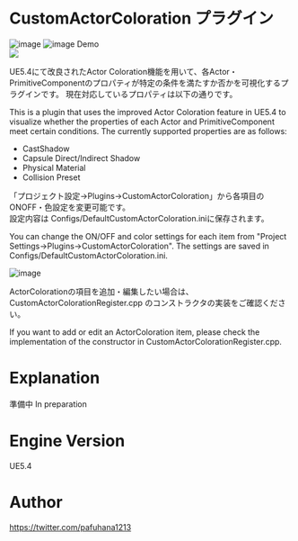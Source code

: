 # CustomActorColoration プラグイン
![image](https://github.com/pafuhana1213/UE5_CustomActorColoration/assets/8957600/308764a6-e9a8-479e-82f1-4e0ba003b19c)
![image](https://github.com/pafuhana1213/UE5_CustomActorColoration/assets/8957600/bafcb73c-2f04-40b4-9536-29de331e902e)
Demo  
[![](https://img.youtube.com/vi/mJqrIT1iYf4/0.jpg)](https://www.youtube.com/watch?v=mJqrIT1iYf4)

UE5.4にて改良されたActor Coloration機能を用いて、各Actor・PrimitiveComponentのプロパティが特定の条件を満たすか否かを可視化するプラグインです。
現在対応しているプロパティは以下の通りです。

This is a plugin that uses the improved Actor Coloration feature in UE5.4 to visualize whether the properties of each Actor and PrimitiveComponent meet certain conditions. The currently supported properties are as follows:

- CastShadow
- Capsule Direct/Indirect Shadow
- Physical Material
- Collision Preset

「プロジェクト設定->Plugins->CustomActorColoration」から各項目のONOFF・色設定を変更可能です。  
設定内容は Configs/DefaultCustomActorColoration.iniに保存されます。

You can change the ON/OFF and color settings for each item from "Project Settings->Plugins->CustomActorColoration".
The settings are saved in Configs/DefaultCustomActorColoration.ini.

![image](https://github.com/pafuhana1213/UE5_CustomActorColoration/assets/8957600/1538e057-4e27-4576-9e62-5ea206f84c73)

ActorColorationの項目を追加・編集したい場合は、CustomActorColorationRegister.cpp のコンストラクタの実装をご確認ください。

If you want to add or edit an ActorColoration item, please check the implementation of the constructor in CustomActorColorationRegister.cpp.

# Explanation
準備中
In preparation

# Engine Version
UE5.4

# Author
https://twitter.com/pafuhana1213
